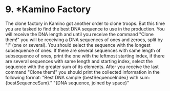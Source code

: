 # 9. *Kamino Factory
The clone factory in Kamino got another order to clone troops. But this time you are tasked to find the best DNA
sequence to use in the production.
You will receive the DNA length and until you receive the command &quot;Clone them!&quot; you will be receiving a DNA
sequences of ones and zeroes, split by &quot;!&quot; (one or several).
You should select the sequence with the longest subsequence of ones. If there are several sequences with same
length of subsequence of ones, print the one with the leftmost starting index, if there are several sequences with
same length and starting index, select the sequence with the greater sum of its elements.
After you receive the last command &quot;Clone them!&quot; you should print the collected information in the following
format:
&quot;Best DNA sample {bestSequenceIndex} with sum: {bestSequenceSum}.&quot;
&quot;{DNA sequence, joined by space}&quot;